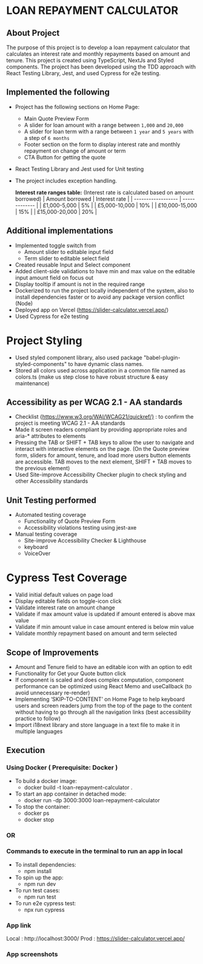 # LOAN REPAYMENT CALCULATOR

## About Project
The purpose of this project is to develop a loan repayment calculator that calculates an interest rate and monthly repayments based on amount and tenure. 
This project is created using TypeScript, NextJs and Styled components. 
The project has been developed using the TDD approach with React Testing Library, Jest, and used Cypress for e2e testing.

## Implemented the following
- Project has the following sections on Home Page:
  - Main Quote Preview Form 
  - A slider for loan amount with a range between `1,000` and `20,000`
  - A slider for loan term with a range between `1 year` and `5 years` with a step of `6 months` 
  - Footer section on the form to display interest rate and monthly repayment on change of amount or term
  - CTA Button for getting the quote
- React Testing Library and Jest used for Unit testing
- The project includes exception handling.

  **Interest rate ranges table:** (Interest rate is calculated based on amount borrowed)
    |  Amount borrowed   | Interest rate |
    | ------------------ | ------------- |
    | £1,000-5,000       |       5%      |
    | £5,000-10,000      |       10%     |
    | £10,000-15,000     |       15%     |
    | £15,000-20,000     |       20%     |

## Additional implementations
- Implemented toggle switch from 
    - Amount slider to editable input field
    - Term slider to editable select field 
- Created reusable Input and Select component 
- Added client-side validations to have min and max value on the editable input amount field on focus out 
- Display tooltip if amount is not in the required range
- Dockerized to run the project locally independent of the system, also to install dependencies faster or to avoid any package version conflict (Node)
- Deployed app on Vercel (https://slider-calculator.vercel.app/)
- Used Cypress for e2e testing


# Project Styling
- Used styled component library, also used package "babel-plugin-styled-components" to have dynamic class names.
- Stored all colors used across application in a common file named as colors.ts (make us step close to have robust structure & easy maintenance)

## Accessibility as per WCAG 2.1 - AA standards
- Checklist {https://www.w3.org/WAI/WCAG21/quickref/} : to confirm the project is meeting WCAG 2.1 - AA standards
- Made it screen readers compliant by providing appropriate roles and aria-\* attributes to elements
- Pressing the TAB or SHIFT + TAB keys to allow the user to navigate and interact with interactive elements on the
  page. (On the Quote preview form, sliders for amount, tenure, and load more users button elements are accessible. TAB moves to the
  next element, SHIFT + TAB moves to the previous element)
- Used Site-improve Accessibility Checker plugin to check styling and other Accessibility standards

## Unit Testing performed
- Automated testing coverage
    - Functionality of Quote Preview Form
    - Accessibility violations testing using jest-axe
- Manual testing coverage
    - Site-improve Accessibility Checker & Lighthouse
    - keyboard
    - VoiceOver

# Cypress Test Coverage
- Valid initial default values on page load
- Display editable fields on toggle-icon click
- Validate interest rate on amount change
- Validate if max amount value is updated if amount entered is above max value
- Validate if min amount value in case amount entered is below min value
- Validate monthly repayment based on amount and term selected

## Scope of Improvements
- Amount and Tenure field to have an editable icon with an option to edit
- Functionality for Get your Quote button click
- If component is scaled and does complex computation, component performance can be optimized using React Memo and useCallback (to avoid unnecessary re-render)
- Implementing ‘SKIP-TO-CONTENT’ on Home Page to help keyboard users and screen readers jump from the top of the
  page to the content without having to go through all the navigation links (best accessibility practice to follow)
- Import i18next library and store language in a text file to make it in multiple languages

## Execution
### Using Docker ( Prerequisite: Docker ) <to be updated>
- To build a docker image:
    -  docker build -t loan-repayment-calculator .
- To start an app container in detached mode:
    - docker run -dp 3000:3000 loan-repayment-calculator
- To stop the container:
    - docker ps
    - docker stop <the-container-id>

### OR

### Commands to execute in the terminal to run an app in local
- To install dependencies:
    - npm install
- To spin up the app:
    - npm run dev
- To run test cases:
    - npm run test
- To run e2e cypress test:
    - npx run cypress


### App link
Local :  http://localhost:3000/
Prod  :  https://slider-calculator.vercel.app/

### App screenshots

